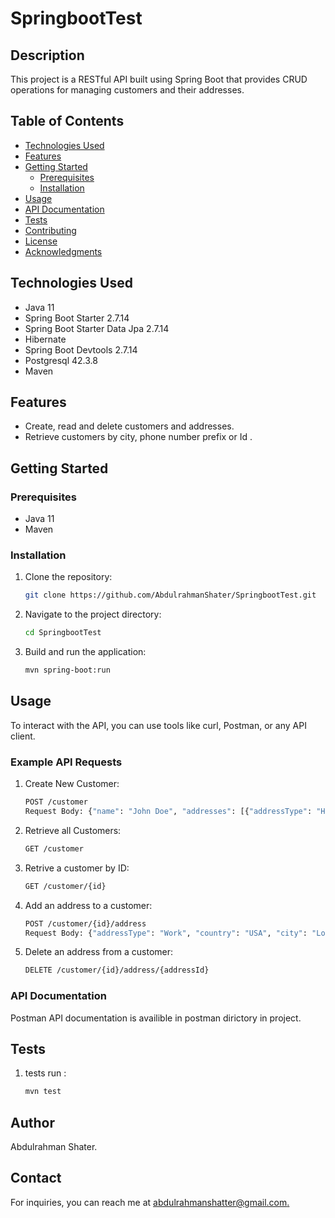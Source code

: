 # SpringbootTest

## Description

This project is a RESTful API built using Spring Boot that provides CRUD operations for managing customers and their addresses.

## Table of Contents

- [Technologies Used](#technologies-used)
- [Features](#features)
- [Getting Started](#getting-started)
  - [Prerequisites](#prerequisites)
  - [Installation](#installation)
- [Usage](#usage)
- [API Documentation](#api-documentation)
- [Tests](#tests)
- [Contributing](#contributing)
- [License](#license)
- [Acknowledgments](#acknowledgments)

## Technologies Used

- Java 11
- Spring Boot Starter 2.7.14
- Spring Boot Starter Data Jpa 2.7.14
- Hibernate
- Spring Boot Devtools 2.7.14
- Postgresql 42.3.8
- Maven

## Features

- Create, read and delete customers and addresses.
- Retrieve customers by city, phone number prefix or Id .

## Getting Started

### Prerequisites

- Java 11
- Maven

### Installation

1. Clone the repository:
   ```sh
   git clone https://github.com/AbdulrahmanShater/SpringbootTest.git
2. Navigate to the project directory:
   ```sh
   cd SpringbootTest
3. Build and run the application:
   ```sh
   mvn spring-boot:run
## Usage
To interact with the API, you can use tools like curl, Postman, or any API client.
### Example API Requests
1. Create New Customer:
    ```sh
    POST /customer
    Request Body: {"name": "John Doe", "addresses": [{"addressType": "Home", "country": "USA", "city": "New York", "addressLine": "123 Main St"}]}
2. Retrieve all Customers:
    ```sh
    GET /customer    
3. Retrive a customer by ID:
    ```sh
    GET /customer/{id}
4. Add an address to a customer:
    ```sh
    POST /customer/{id}/address
    Request Body: {"addressType": "Work", "country": "USA", "city": "Los Angeles", "addressLine": "456 Elm St"}
    
5. Delete an address from a customer:
    ```sh
    DELETE /customer/{id}/address/{addressId}
### API Documentation
Postman API documentation is availible in postman dirictory in project.
## Tests
1. tests run :
   ```sh
   mvn test
## Author
Abdulrahman Shater.
## Contact
For inquiries, you can reach me at [abdulrahmanshatter@gmail.com.](mailto:abdulrahmanshatter@gmail.com?subject=[GitHub]%20SpringBootTest/)

